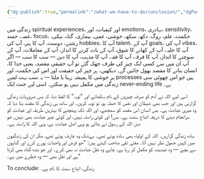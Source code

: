 ```yaml
---
{"dg-publish":true,"permalink":"/what-we-have-to-do/conclusion/","dgPassFrontmatter":true,"noteIcon":"","created":"2025-05-09T22:26:33.866+05:00","updated":"2025-05-07T23:53:54.976+05:00"}
---
```



زندگی میں spiritual experiences، اور کیفیات، اور emotions، بہادری، sensitivity، غصہ، حسد، focus، حکمت، علم، روگ، دکھ، سکھ، خوشی، غمی، بیماری، گناہ، نیکی، رشتے، دوست، آپ کا ہنر، آپ کی hobbies، آپ کا talent، آپ کے goals، آپ کی vibes، آپ کا حلیہ، آپ کے کھانے کا شوق، آپ کے بات کرنے کا انداز، آپ کے معاملات، آپ کے سوچنے کا انداز، آپ کا فرقہ، آپ کا فقہ، آپ کا مذہب، آپ کا دین — سب کا سب — اگر آپ ان میں سے کسی ایک چیز کی طرف جھک گئے تو آپ حقیقی مقصد، یعنی خدا کا، انسان بنانے کا مقصد بھول جائیں گے۔ دیکھیں، ہر چیز کی حقیقت اور اس کی حکمت، اور ہر خوشی کا ہمیشہ رہنا یا ملنا — یہ سب بہت لمبے processes ہیں جو اس چھوٹی سی زندگی میں مکمل نہیں ہو سکتے۔ اسی لیے جنت ایک never-ending life ہے۔

اسی لیے اللہ نے آدم کو صرف چیزوں کے نام سکھائے اور "توبہ" کا لفظ دیا، کہ بس ضروریاتِ زندگی گزارنی ہیں اور جب بھی شیطان اور نفس کا حملہ ہو، تو توبہ کریں۔ اور ساتھ ہی زندگی کا مقصد بتا دیا کہ وہ میری عبادت ہے۔ بس انسان اس مقصد کو سمجھے، اور اللہ تک پہنچنے کا بہترین طریقہ اور عبادت کو سرانجام دینے کا ذریعہ اتباعِ سنت ہے۔ بس! اور کوئی راستہ نہیں، اور کوئی چیز عبادت بھی نہیں, جو دین اللہ کے رسول نے بتائی ہو وہی اصل عبادت ہے، وہی اللہ کا راستہ ہے۔

سادہ زندگی گزاریں۔ اللہ کے اولیاء بھی سادہ ہوتے تھے۔ بےشک وہ عارف ہوتے تھے، مگر ان کی زندگیوں میں کہیں جھول نظر نہیں آتا۔ مفتی تقی صاحب کہتے ہیں: "جو فرض اور واجبات پورے کرے اور گناہوں سے بچے — وہ عبدیت کو مکمل کر رہا ہے، چاہے وہ نفل عبادت نہ بھی کرے۔ اور جو بندہ گناہ بھی کرتا ہے اور نفل بھی — وہ خطرے میں ہے۔"

To conclude: زندگی، اتباعِ سنت کا نام ہے۔